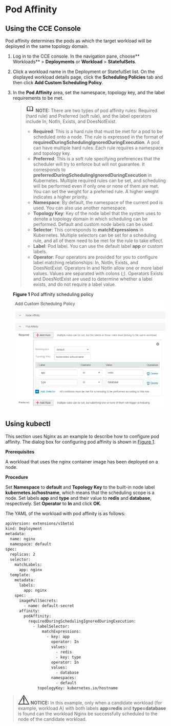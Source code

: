 # Pod Affinity<a name="cce_01_0233"></a>

## Using the CCE Console<a name="section085916413596"></a>

Pod affinity determines the pods as which the target workload will be deployed in the same topology domain.

1.  Log in to the CCE console. In the navigation pane, choose** Workloads**  \>  **Deployments**  or  **Workload**  \>  **StatefulSets**.
2.  Click a workload name in the Deployment or StatefulSet list. On the displayed workload details page, click the  **Scheduling Policies**  tab and then click  **Add Custom Scheduling Policy**.
3.  In the  **Pod Affinity**  area, set the namespace, topology key, and the label requirements to be met.

    >![](public_sys-resources/icon-note.gif) **NOTE:** 
    >There are two types of pod affinity rules: Required \(hard rule\) and Preferred \(soft rule\), and the label operators include In, NotIn, Exists, and DoesNotExist.
    >-   **Required**: This is a hard rule that must be met for a pod to be scheduled onto a node. The rule is expressed in the format of  **requiredDuringSchedulingIgnoredDuringExecution**. A pod can have multiple hard rules. Each rule requires a namespace and topology key.
    >-   **Preferred**: This is a soft rule specifying preferences that the scheduler will try to enforce but will not guarantee. It corresponds to  **preferredDuringSchedulingIgnoredDuringExecution**  in Kubernetes. Multiple required rules can be set, and scheduling will be performed even if only one or none of them are met. You can set the weight for a preferred rule. A higher weight indicates a higher priority.
    >-   **Namespace**: By default, the namespace of the current pod is used. You can also use another namespace.
    >-   **Topology Key**: Key of the node label that the system uses to denote a topology domain in which scheduling can be performed. Default and custom node labels can be used.
    >-   **Selector**: This corresponds to  **matchExpressions**  in Kubernetes. Multiple selectors can be set for a scheduling rule, and all of them need to be met for the rule to take effect.
    >-   **Label**: Pod label. You can use the default label  **app**  or custom labels.
    >-   **Operator**: Four operators are provided for you to configure label matching relationships: In, NotIn, Exists, and DoesNotExist. Operators In and NotIn allow one or more label values. Values are separated with colons \(;\). Operators Exists and DoesNotExist are used to determine whether a label exists, and do not require a label value.

    **Figure  1**  Pod affinity scheduling policy<a name="fig18642839164"></a>  
    ![](figures/pod-affinity-scheduling-policy.png "pod-affinity-scheduling-policy")


## Using kubectl<a name="section69149192383"></a>

This section uses Nginx as an example to describe how to configure pod affinity. The dialog box for configuring pod affinity is shown in  [Figure 1](#fig18642839164).

**Prerequisites**

A workload that uses the nginx container image has been deployed on a node.

**Procedure**

Set  **Namespace**  to  **default**  and  **Topology Key**  to the built-in node label  **kubernetes.io/hostname**, which means that the scheduling scope is a node. Set labels  **app**  and  **type**  and their value to  **redis**  and  **database**, respectively. Set  **Operator**  to  **In**  and click  **OK**.

The YAML of the workload with pod affinity is as follows:

```
apiVersion: extensions/v1beta1
kind: Deployment
metadata:
  name: nginx
  namespace: default
spec:
  replicas: 2
  selector:
    matchLabels:
      app: nginx
  template:
    metadata:
      labels:
        app: nginx
    spec:
      imagePullSecrets:
        - name: default-secret
      affinity:
        podAffinity:
          requiredDuringSchedulingIgnoredDuringExecution:
            - labelSelector:
                matchExpressions:
                  - key: app
                    operator: In
                    values:
                      - redis
                      - key: type
                    operator: In
                    values:
                      - database
                    namespaces:
                      - default
              topologyKey: kubernetes.io/hostname
```

>![](public_sys-resources/icon-notice.gif) **NOTICE:** 
>In this example, only when a candidate workload \(for example, workload A\) with both labels  **app=redis**  and  **type=database**  is found can the workload Nginx be successfully scheduled to the node of the candidate workload.

